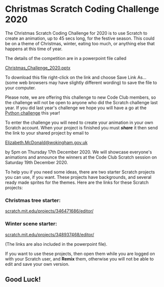 Christmas Scratch Coding Challenge 2020
=======================================

The Christmas Scratch Coding Challenge for 2020 is to use Scratch to create an animation, up to 45 secs long, for the festive season. This could be on a theme of Christmas, winter, eating too much, or anything else that happens at this time of year.

The details of the competition are in a powerpoint file called 

[Christmas_Challenge_2020.pptx](./Christmas_Challenge_2020.pptx)
 
To download this file right-click on the link and choose Save Link As... (some web browsers may have slightly different wording) to save the file to your computer.

Please note, we are offering this challenge to new Code Club members, so the challenge will not be open to anyone who did the Scratch challenge last year. If you did last year's challenge we hope you will have a go at the [Python challenge](../Christmas_Python_Challenge_2020) this year!

To enter the challenge you will need to create your animation in your own Scratch account. When your project is finished you must **_share_** it then send the link to your shared project by email to 

[Elizabeth.McDonald@wokingham.gov.uk](mailto:Elizabeth.McDonald@wokingham.gov.uk)

by 5pm on Thursday 17th December 2020. We will showcase everyone's animations and announce the winners at the Code Club Scratch session on Saturday 19th December 2020.

To help you if you need some ideas, there are two starter Scratch projects you can use, if you want. These projects have backgrounds, and several ready made sprites for the themes. Here are the links for these Scratch projects:

### Christmas tree starter:

[scratch.mit.edu/projects/346471686/editor/](http://scratch.mit.edu/projects/346471686/editor/)

### Winter scene starter:

[scratch.mit.edu/projects/348937468/editor/](http://scratch.mit.edu/projects/348937468/editor/)

(The links are also included in the powerpoint file).

If you want to use these projects, then open them while you are logged on with your Scratch user, and **Remix** them, otherwise you will not be able to edit and save your own version.

## Good Luck! 
